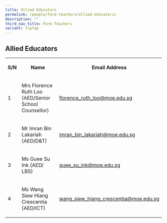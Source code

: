 ```yaml
---
title: Allied Educators
permalink: /people/form-teachers/allied-educators/
description: ""
third_nav_title: Form Teachers
variant: tiptap
---
```

<h2>Allied Educators</h2><table><tbody><tr><th rowspan="1" colspan="1"><p>S/N</p></th><th rowspan="1" colspan="1"><p>Name<br></p></th><th rowspan="1" colspan="1"><p>Email Address<br></p></th></tr><tr><td rowspan="1" colspan="1"><p>1</p></td><td rowspan="1" colspan="1"><p>Mrs Florence Ruth Loo (AED/Senior School Counsellor)<br></p></td><td rowspan="1" colspan="1"><p><a href="mailto:florence_ruth_loo@moe.edu.sg" rel="noopener noreferrer nofollow" target="_blank">florence_ruth_loo@moe.edu.sg</a><br></p></td></tr><tr><td rowspan="1" colspan="1"><p>2</p></td><td rowspan="1" colspan="1"><p>Mr Imran Bin Lakariah (AED/D&amp;T)</p></td><td rowspan="1" colspan="1"><p><a href="mailto:imran_bin_lakariah@moe.edu.sg" rel="noopener noreferrer nofollow" target="_blank">imran_bin_lakariah@moe.edu.sg</a></p></td></tr><tr><td rowspan="1" colspan="1"><p>3</p></td><td rowspan="1" colspan="1"><p>Ms Guee Su Ink (AED/ LBS)</p></td><td rowspan="1" colspan="1"><p><a href="mailto:guee_su_ink@moe.edu.sg" rel="noopener noreferrer nofollow" target="_blank">guee_su_ink@moe.edu.sg</a></p></td></tr><tr><td rowspan="1" colspan="1"><p>4</p></td><td rowspan="1" colspan="1"><p>Ms Wang Siew Hiang Crescentia (AED/ICT)</p></td><td rowspan="1" colspan="1"><p><a href="mailto:wang_siew_hiang_crescentia@moe.edu.sg" rel="noopener noreferrer nofollow" target="_blank">wang_siew_hiang_crescentia@moe.edu.sg</a></p></td></tr></tbody></table><p></p>